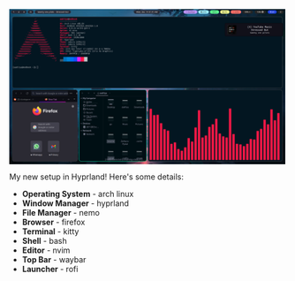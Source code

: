<img src="./image_2022-12-14_01-41-58.png" alt="img" align="center" width="500px">

My new setup in Hyprland! Here's some details:

- **Operating System** - arch linux
- **Window Manager** - hyprland
- **File Manager** - nemo
- **Browser** - firefox
- **Terminal** - kitty
- **Shell** - bash
- **Editor** - nvim
- **Top Bar** - waybar
- **Launcher** - rofi
